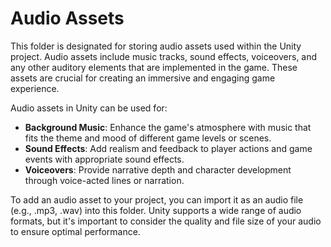 # Audio Assets

This folder is designated for storing audio assets used within the Unity project. Audio assets include music tracks, sound effects, voiceovers, and any other auditory elements that are implemented in the game. These assets are crucial for creating an immersive and engaging game experience.

Audio assets in Unity can be used for:
- **Background Music**: Enhance the game's atmosphere with music that fits the theme and mood of different game levels or scenes.
- **Sound Effects**: Add realism and feedback to player actions and game events with appropriate sound effects.
- **Voiceovers**: Provide narrative depth and character development through voice-acted lines or narration.

To add an audio asset to your project, you can import it as an audio file (e.g., .mp3, .wav) into this folder. Unity supports a wide range of audio formats, but it's important to consider the quality and file size of your audio to ensure optimal performance.

